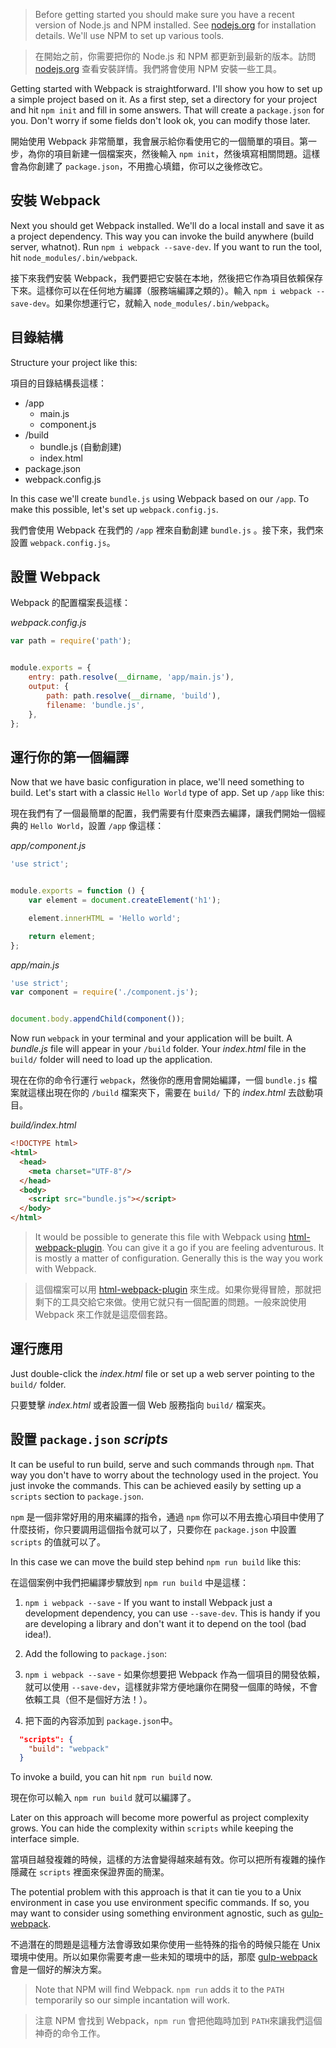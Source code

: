 ﻿> Before getting started you should make sure you have a recent version of Node.js and NPM installed. See [nodejs.org](http://nodejs.org/) for installation details. We'll use NPM to set up various tools.

> 在開始之前，你需要把你的 Node.js 和 NPM 都更新到最新的版本。訪問 [nodejs.org](http://nodejs.org/) 查看安裝詳情。我們將會使用 NPM 安裝一些工具。

Getting started with Webpack is straightforward. I'll show you how to set up a simple project based on it. As a first step, set a directory for your project and hit `npm init` and fill in some answers. That will create a `package.json` for you. Don't worry if some fields don't look ok, you can modify those later.

開始使用 Webpack 非常簡單，我會展示給你看使用它的一個簡單的項目。第一步，為你的項目新建一個檔案夾，然後輸入 `npm init`，然後填寫相關問題。這樣會為你創建了 `package.json`，不用擔心填錯，你可以之後修改它。

## 安裝 Webpack

Next you should get Webpack installed. We'll do a local install and save it as a project dependency. This way you can invoke the build anywhere (build server, whatnot). Run `npm i webpack --save-dev`. If you want to run the tool, hit `node_modules/.bin/webpack`.

接下來我們安裝 Webpack，我們要把它安裝在本地，然後把它作為項目依賴保存下來。這樣你可以在任何地方編譯（服務端編譯之類的）。輸入 `npm i webpack --save-dev`。如果你想運行它，就輸入 `node_modules/.bin/webpack`。

## 目錄結構

Structure your project like this:

項目的目錄結構長這樣：

- /app
  - main.js
  - component.js
- /build
  - bundle.js (自動創建)
  - index.html
- package.json
- webpack.config.js

In this case we'll create `bundle.js` using Webpack based on our `/app`. To make this possible, let's set up `webpack.config.js`.

我們會使用 Webpack 在我們的 `/app` 裡來自動創建 `bundle.js` 。接下來，我們來設置 `webpack.config.js`。

## 設置 Webpack

Webpack 的配置檔案長這樣：

*webpack.config.js*

```javascript
var path = require('path');


module.exports = {
    entry: path.resolve(__dirname, 'app/main.js'),
    output: {
        path: path.resolve(__dirname, 'build'),
        filename: 'bundle.js',
    },
};
```

## 運行你的第一個編譯

Now that we have basic configuration in place, we'll need something to build. Let's start with a classic `Hello World` type of app. Set up `/app` like this:

現在我們有了一個最簡單的配置，我們需要有什麼東西去編譯，讓我們開始一個經典的 `Hello World`，設置 `/app` 像這樣：

*app/component.js*

```javascript
'use strict';


module.exports = function () {
    var element = document.createElement('h1');

    element.innerHTML = 'Hello world';

    return element;
};
```

*app/main.js*

```javascript
'use strict';
var component = require('./component.js');


document.body.appendChild(component());

```

Now run `webpack` in your terminal and your application will be built. A *bundle.js* file will appear in your `/build` folder. Your *index.html* file in the `build/` folder will need to load up the application.

現在在你的命令行運行 `webpack`，然後你的應用會開始編譯，一個 `bundle.js` 檔案就這樣出現在你的 `/build` 檔案夾下，需要在 `build/` 下的 *index.html* 去啟動項目。

*build/index.html*

```html
<!DOCTYPE html>
<html>
  <head>
    <meta charset="UTF-8"/>
  </head>
  <body>
    <script src="bundle.js"></script>
  </body>
</html>
```

> It would be possible to generate this file with Webpack using [html-webpack-plugin](https://www.npmjs.com/package/html-webpack-plugin). You can give it a go if you are feeling adventurous. It is mostly a matter of configuration. Generally this is the way you work with Webpack.

> 這個檔案可以用 [html-webpack-plugin](https://www.npmjs.com/package/html-webpack-plugin) 來生成。如果你覺得冒險，那就把剩下的工具交給它來做。使用它就只有一個配置的問題。一般來說使用 Webpack 來工作就是這麼個套路。

## 運行應用

Just double-click the *index.html* file or set up a web server pointing to the `build/` folder.

只要雙擊 *index.html* 或者設置一個 Web 服務指向 `build/` 檔案夾。

## 設置 `package.json` *scripts*

It can be useful to run build, serve and such commands through `npm`. That way you don't have to worry about the technology used in the project. You just invoke the commands. This can be achieved easily by setting up a `scripts` section to `package.json`.

`npm` 是一個非常好用的用來編譯的指令，通過 `npm` 你可以不用去擔心項目中使用了什麼技術，你只要調用這個指令就可以了，只要你在 `package.json` 中設置 `scripts` 的值就可以了。

In this case we can move the build step behind `npm run build` like this:

在這個案例中我們把編譯步驟放到 `npm run build` 中是這樣：

1. `npm i webpack --save` - If you want to install Webpack just a development dependency, you can use `--save-dev`. This is handy if you are developing a library and don't want it to depend on the tool (bad idea!).
2. Add the following to `package.json`:


1. `npm i webpack --save` - 如果你想要把 Webpack 作為一個項目的開發依賴，就可以使用 `--save-dev`，這樣就非常方便地讓你在開發一個庫的時候，不會依賴工具（但不是個好方法！）。
2. 把下面的內容添加到 `package.json`中。

```json
  "scripts": {
    "build": "webpack"
  }
```

To invoke a build, you can hit `npm run build` now.

現在你可以輸入 `npm run build` 就可以編譯了。

Later on this approach will become more powerful as project complexity grows. You can hide the complexity within `scripts` while keeping the interface simple.

當項目越發複雜的時候，這樣的方法會變得越來越有效。你可以把所有複雜的操作隱藏在 `scripts` 裡面來保證界面的簡潔。

The potential problem with this approach is that it can tie you to a Unix environment in case you use environment specific commands. If so, you may want to consider using something environment agnostic, such as [gulp-webpack](https://www.npmjs.com/package/gulp-webpack).

不過潛在的問題是這種方法會導致如果你使用一些特殊的指令的時候只能在 Unix 環境中使用。所以如果你需要考慮一些未知的環境中的話，那麼 [gulp-webpack](https://www.npmjs.com/package/gulp-webpack) 會是一個好的解決方案。

> Note that NPM will find Webpack. `npm run` adds it to the `PATH` temporarily so our simple incantation will work.

> 注意 NPM 會找到 Webpack，`npm run` 會把他臨時加到 `PATH`來讓我們這個神奇的命令工作。
